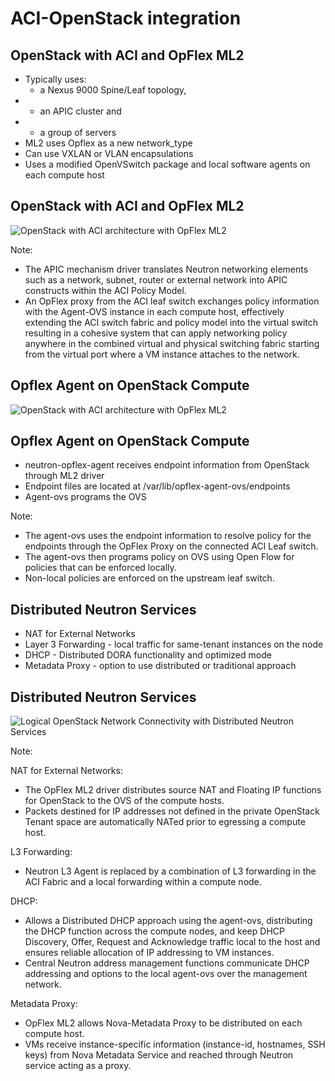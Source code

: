<!-- .slide: data-state="section-break" id="aci-openstack" data-timing="10" -->
# ACI-OpenStack integration


<!-- .slide: data-state="normal" id="opflex-ml2-1" data-menu-title="Opflex ML2 Software Architecture" class="aci-openstack" data-timing="40" -->
## OpenStack with ACI and OpFlex ML2

*   <!-- .element: class="fragment" -->
    Typically uses: 
    *   a Nexus 9000 Spine/Leaf topology, 
*   <!-- .element: class="fragment" -->
    *   an APIC cluster and 
*   <!-- .element: class="fragment" -->
    *   a group of servers 
*   <!-- .element: class="fragment" -->
    ML2 uses Opflex as a new network_type
*   <!-- .element: class="fragment" -->
    Can use VXLAN or VLAN encapsulations
*   <!-- .element: class="fragment" -->
    Uses a modified OpenVSwitch package and local software agents on each compute host

<!-- .slide: data-state="normal" id="opflex-ml2-2" data-menu-title="Opflex ML2 Software Architecture" class="aci-openstack" data-timing="40" -->
## OpenStack with ACI and OpFlex ML2

<div class="opflex-openstack">
  <img class="opflex-ml2"
      data-src="images/opflexml2-openstack.jpg"
      alt="OpenStack with ACI architecture with OpFlex ML2" />
</div>

Note:
- The APIC mechanism driver translates Neutron networking elements such as a network, subnet, router or external network into APIC constructs within the ACI Policy Model.
- An OpFlex proxy from the ACI leaf switch exchanges policy information with the Agent-OVS instance in each compute host, effectively extending the ACI switch fabric and policy model into the virtual switch resulting in a cohesive system that can apply networking policy anywhere in the combined virtual and physical switching fabric starting from the virtual port where a VM instance attaches to the network.



<!-- .slide: data-state="normal" id="opflex-agent-1" data-menu-title="Opflex Agent Architecture on Compute" class="aci-openstack" data-timing="40" -->
## Opflex Agent on OpenStack Compute

<div class="opflex-openstack">
  <img class="opflex-ml2"
      data-src="images/opflexml2-openstack.jpg"
      alt="OpenStack with ACI architecture with OpFlex ML2" />
</div>

<!-- .slide: data-state="normal" id="opflex-agent-2" data-menu-title="Opflex Agent Architecture on Compute" class="aci-openstack" data-timing="40" -->
## Opflex Agent on OpenStack Compute

*   <!-- .element: class="fragment" -->
    neutron-opflex-agent receives endpoint information from OpenStack through ML2 driver
*   <!-- .element: class="fragment" -->
    Endpoint files are located at /var/lib/opflex-agent-ovs/endpoints
*   <!-- .element: class="fragment" -->
    Agent-ovs programs the OVS

Note:
- The agent-ovs uses the endpoint information to resolve policy for the endpoints through the OpFlex Proxy on the connected ACI Leaf switch.
- The agent-ovs then programs policy on OVS using Open Flow for policies that can be enforced locally.
- Non-local policies are enforced on the upstream leaf switch.


<!-- .slide: data-state="normal" id="distributed-neutron-1" data-menu-title="Distributed Neutron Services" class="aci-openstack" data-timing="40" -->
## Distributed Neutron Services

*   <!-- .element: class="fragment" -->
    NAT for External Networks
*   <!-- .element: class="fragment" -->
    Layer 3 Forwarding - local traffic for same-tenant instances on the node
*   <!-- .element: class="fragment" -->
    DHCP - Distributed DORA functionality and optimized mode
*   <!-- .element: class="fragment" -->
    Metadata Proxy - option to use distributed or traditional approach 

<!-- .slide: data-state="normal" id="distributed-neutron-2" data-menu-title="Distributed Neutron Services" class="aci-openstack" data-timing="40" -->
## Distributed Neutron Services

<div class="opflex-openstack">
  <img class="distributed-neutron"
      data-src="images/distributed-neutron.jpg"
      alt="Logical OpenStack Network Connectivity with Distributed Neutron Services" />
</div>

Note: 

NAT for External Networks:
- The OpFlex ML2 driver distributes source NAT and Floating IP functions for OpenStack to the OVS of the compute hosts.
- Packets destined for IP addresses not defined in the private OpenStack Tenant space are automatically NATed prior to egressing a compute host. 

L3 Forwarding:
- Neutron L3 Agent is replaced by a combination of L3 forwarding in the ACI Fabric and a local forwarding within a compute node. 

DHCP:
- Allows a Distributed DHCP approach using the agent-ovs, distributing the DHCP function across the compute nodes, and keep DHCP Discovery, Offer, Request and Acknowledge traffic local to the host and ensures reliable allocation of IP addressing to VM instances.
- Central Neutron address management functions communicate DHCP addressing and options to the local agent-ovs over the management network. 

Metadata Proxy:
- OpFlex ML2 allows Nova-Metadata Proxy to be distributed on each compute host. 
- VMs receive instance-specific information (instance-id, hostnames, SSH keys) from Nova Metadata Service and reached through Neutron service acting as a proxy.
